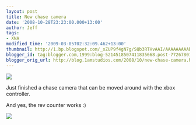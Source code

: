 ```yaml
---
layout: post
title: New chase camera
date: '2008-10-28T23:23:00.000+13:00'
author: Jeff
tags:
- XNA
modified_time: '2009-03-05T02:32:09.462+13:00'
thumbnail: http://1.bp.blogspot.com/_xZUP9f4gN7g/SQb3RTHvAAI/AAAAAAAAADw/xJimEmw4Qc8/s72-c/Image2.jpg
blogger_id: tag:blogger.com,1999:blog-5214518507411835668.post-7726780109026486646
blogger_orig_url: http://blog.1amstudios.com/2008/10/new-chase-camera.html
---
```

[![](http://1.bp.blogspot.com/_xZUP9f4gN7g/SQb3RTHvAAI/AAAAAAAAADw/xJimEmw4Qc8/s320/Image2.jpg)](http://1.bp.blogspot.com/_xZUP9f4gN7g/SQb3RTHvAAI/AAAAAAAAADw/xJimEmw4Qc8/s1600-h/Image2.jpg)

Just finished a chase camera that can be moved around with the xbox controller.

And yes, the rev counter works :)

![](http://3.bp.blogspot.com/_xZUP9f4gN7g/SQboPItCwXI/AAAAAAAAADo/YxAd7zP7T-A/s1600-h/Image2.jpg)
